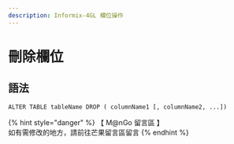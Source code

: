 ```yaml
---
description: Informix-4GL 欄位操作
---
```


# 刪除欄位

## 語法

```
ALTER TABLE tableName DROP ( columnName1 [, columnName2, ...])
```

{% hint style="danger" %}
【 M@nGo 留言區 】\
如有需修改的地方，請前往芒果留言區留言
{% endhint %}
